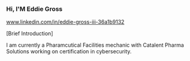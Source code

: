 ### Hi, I'M Eddie Gross
www.linkedin.com/in/eddie-gross-iii-36a1b9132

[Brief Introduction]


I am currently a Pharamcutical Facilities mechanic with Catalent Pharma Solutions working on certification in cybersecurity.
<!--
**Grosse0531/Grosse0531** is a ✨ _special_ ✨ repository because its `README.md` (this file) appears on your GitHub profile.

Here are some ideas to get you started:

- 🔭 I’m currently working on ...
- 🌱 I’m currently learning ...
- 👯 I’m looking to collaborate on ...
- 🤔 I’m looking for help with ...
- 💬 Ask me about ...
- 📫 How to reach me: ...
- 😄 Pronouns: ...
- ⚡ Fun fact: ...
-->
